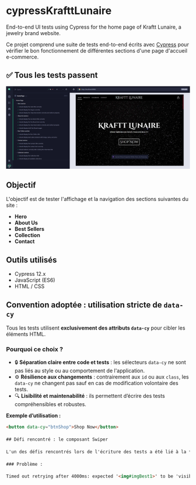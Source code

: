 # cypressKrafttLunaire
End-to-end UI tests using Cypress for the home page of Kraftt Lunaire, a jewelry brand website.

Ce projet comprend une suite de tests end-to-end écrits avec [Cypress](https://www.cypress.io/) pour vérifier le bon fonctionnement de différentes sections d'une page d'accueil e-commerce.

## ✅ Tous les tests passent

![Tests passant avec succès](./screenshots/tests-passing.png)

## Objectif

L'objectif est de tester l'affichage et la navigation des sections suivantes du site :

- **Hero**
- **About Us**
- **Best Sellers**
- **Collection**
- **Contact**

## Outils utilisés

- Cypress 12.x
- JavaScript (ES6)
- HTML / CSS

## Convention adoptée : utilisation stricte de `data-cy`

Tous les tests utilisent **exclusivement des attributs `data-cy`** pour cibler les éléments HTML.

### Pourquoi ce choix ?

- 🔒 **Séparation claire entre code et tests** : les sélecteurs `data-cy` ne sont pas liés au style ou au comportement de l'application.
- ⚙️ **Résilience aux changements** : contrairement aux `id` ou aux `class`, les `data-cy` ne changent pas sauf en cas de modification volontaire des tests.
- 🔍 **Lisibilité et maintenabilité** : ils permettent d’écrire des tests compréhensibles et robustes.

**Exemple d’utilisation :**
```html
<button data-cy="btnShop">Shop Now</button>

## Défi rencontré : le composant Swiper

L'un des défis rencontrés lors de l'écriture des tests a été lié à la **section Best Sellers**, qui utilise un **slider Swiper**. Par défaut, Swiper masque les éléments non actifs (`overflow: hidden`), ce qui empêche Cypress de les détecter comme visibles.

### Problème :

Timed out retrying after 4000ms: expected '<img#imgBest1>' to be 'visible'
